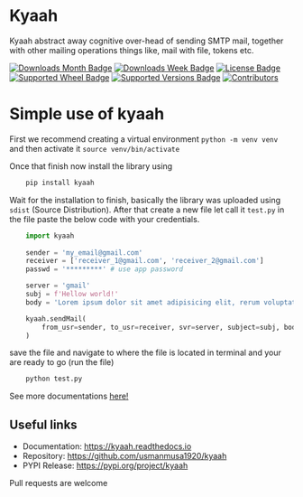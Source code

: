 # Kyaah

Kyaah abstract away cognitive over-head of sending SMTP mail, together with other mailing operations things like, mail with file, tokens etc.

[![Downloads Month Badge](https://static.pepy.tech/badge/kyaah/month)](https://pypi.org/project/kyaah)
[![Downloads Week Badge](https://static.pepy.tech/badge/kyaah/week)](https://pypi.org/project/kyaah)
[![License Badge](https://img.shields.io/pypi/l/kyaah.svg)](https://pypi.org/project/kyaah)
[![Supported Wheel Badge](https://img.shields.io/pypi/wheel/kyaah.svg)](https://pypi.org/project/kyaah)
[![Supported Versions Badge](https://img.shields.io/pypi/pyversions/kyaah.svg)](https://pypi.org/project/kyaah)
[![Contributors](https://img.shields.io/github/contributors/usmanmusa1920/kyaah.svg)](https://github.com/usmanmusa1920/kyaah/graphs/contributors)

# Simple use of kyaah
First we recommend creating a virtual environment `python -m venv venv` and then activate it `source venv/bin/activate`

Once that finish now install the library using

```sh
    pip install kyaah
```

Wait for the installation to finish, basically the library was uploaded using `sdist` (Source Distribution). After that create a new file let call it `test.py` in the file paste the below code with your credentials.

```python
    import kyaah
                
    sender = 'my_email@gmail.com'
    receiver = ['receiver_1@gmail.com', 'receiver_2@gmail.com']
    passwd = '*********' # use app password

    server = 'gmail'
    subj = f'Hellow world!'
    body = 'Lorem ipsum dolor sit amet adipisicing elit, rerum voluptate ipsum volupt.'

    kyaah.sendMail(
        from_usr=sender, to_usr=receiver, svr=server, subject=subj, body=body, mail_passwd=passwd
    )
```

save the file and navigate to where the file is located in terminal and your are ready to go (run the file)

```sh
    python test.py
```

See more documentations <a href="https://kyaah.readthedocs.io">here!</a>

## Useful links

-   Documentation: https://kyaah.readthedocs.io
-   Repository: https://github.com/usmanmusa1920/kyaah
-   PYPI Release: https://pypi.org/project/kyaah

Pull requests are welcome
